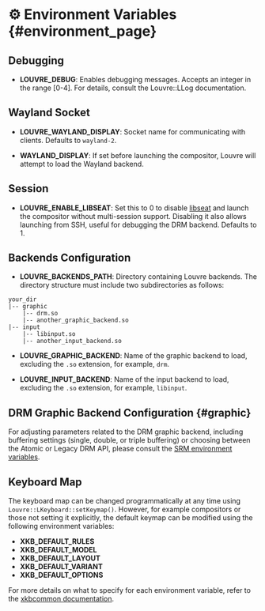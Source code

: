 # ⚙️ Environment Variables {#environment_page}

## Debugging

* **LOUVRE_DEBUG**: Enables debugging messages. Accepts an integer in the range [0-4]. For details, consult the Louvre::LLog documentation.

## Wayland Socket

* **LOUVRE_WAYLAND_DISPLAY**: Socket name for communicating with clients. Defaults to `wayland-2`.

* **WAYLAND_DISPLAY**: If set before launching the compositor, Louvre will attempt to load the Wayland backend.

## Session

* **LOUVRE_ENABLE_LIBSEAT**: Set this to 0 to disable [libseat](https://github.com/kennylevinsen/seatd) and launch the compositor without multi-session support. Disabling it also allows launching from SSH, useful for debugging the DRM backend. Defaults to 1.

## Backends Configuration

  - **LOUVRE_BACKENDS_PATH**: Directory containing Louvre backends. The directory structure must include two subdirectories as follows:

  ```
  your_dir
  |-- graphic
      |-- drm.so
      |-- another_graphic_backend.so
  |-- input
      |-- libinput.so
      |-- another_input_backend.so
  ```

  - **LOUVRE_GRAPHIC_BACKEND**: Name of the graphic backend to load, excluding the `.so` extension, for example, `drm`.

  - **LOUVRE_INPUT_BACKEND**: Name of the input backend to load, excluding the `.so` extension, for example, `libinput`.

## DRM Graphic Backend Configuration {#graphic}

For adjusting parameters related to the DRM graphic backend, including buffering settings (single, double, or triple buffering) or choosing between the Atomic or Legacy DRM API, please consult the [SRM environment variables](https://cuarzosoftware.github.io/SRM/envs_page.html).

## Keyboard Map

The keyboard map can be changed programmatically at any time using `Louvre::LKeyboard::setKeymap()`. However, for example compositors or those not setting it explicitly, the default keymap can be modified using the following environment variables:

- **XKB_DEFAULT_RULES**
- **XKB_DEFAULT_MODEL**
- **XKB_DEFAULT_LAYOUT**
- **XKB_DEFAULT_VARIANT**
- **XKB_DEFAULT_OPTIONS**

For more details on what to specify for each environment variable, refer to the [xkbcommon documentation](https://xkbcommon.org/doc/current/structxkb__rule__names.html).
